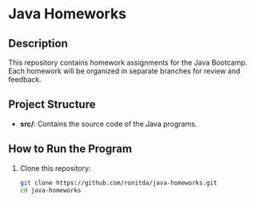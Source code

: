 # Java Homeworks

## Description
This repository contains homework assignments for the Java Bootcamp. Each homework will be organized in separate branches for review and feedback.

## Project Structure
- **src/**: Contains the source code of the Java programs.


## How to Run the Program
1. Clone this repository:
   ```bash
   git clone https://github.com/ronitda/java-homeworks.git
   cd java-homeworks